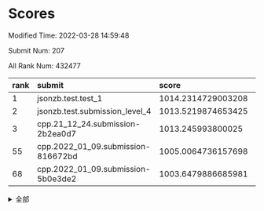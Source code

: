 # Scores

Modified Time: 2022-03-28 14:59:48

Submit Num: 207

All Rank Num: 432477

| rank |               submit               |       score        |       sigma        | pk_num |
| :--- | :--------------------------------- | :----------------- | :----------------- | :----- |
| 1    | jsonzb.test.test_1                 | 1014.2314729003208 | 0.846356999519958  | 8355   |
| 2    | jsonzb.test.submission_level_4     | 1013.5219874653425 | 0.8339088358561586 | 8362   |
| 3    | cpp.21_12_24.submission-2b2ea0d7   | 1013.245993800025  | 0.7730404873777245 | 8359   |
| 55   | cpp.2022_01_09.submission-816672bd | 1005.0064736157698 | 0.7198582931145499 | 8353   |
| 68   | cpp.2022_01_09.submission-5b0e3de2 | 1003.6479886685981 | 0.7198579942120577 | 8354   |


<details>
<summary>全部</summary>

| rank |                 submit                 |       score        |       sigma        | pk_num |
| :--- | :------------------------------------- | :----------------- | :----------------- | :----- |
| 1    | jsonzb.test.test_1                     | 1014.2314729003208 | 0.846356999519958  | 8355   |
| 2    | jsonzb.test.submission_level_4         | 1013.5219874653425 | 0.8339088358561586 | 8362   |
| 3    | cpp.21_12_24.submission-2b2ea0d7       | 1013.245993800025  | 0.7730404873777245 | 8359   |
| 4    | gobigger.level_3.submission_level_3_33 | 1012.0714555740356 | 0.7963162901928603 | 8355   |
| 5    | gobigger.level_3.submission_level_3_6  | 1011.5494851762766 | 0.7782652839130166 | 8354   |
| 6    | gobigger.level_3.submission_level_3_34 | 1011.3703350310773 | 0.7956978409768048 | 8360   |
| 7    | gobigger.level_3.submission_level_3_25 | 1011.326054076022  | 0.7584385638646287 | 8356   |
| 8    | gobigger.level_3.submission_level_3_47 | 1011.2489571179117 | 0.7756128744330988 | 8358   |
| 9    | gobigger.level_3.submission_level_3_43 | 1011.0983803785207 | 0.7469475043735575 | 8361   |
| 10   | gobigger.level_3.submission_level_3_39 | 1011.058158713677  | 0.7506450294431929 | 8356   |
| 11   | gobigger.level_3.submission_level_3_22 | 1011.0454933775945 | 0.7645894587462672 | 8358   |
| 12   | gobigger.level_3.submission_level_3_11 | 1010.972022521918  | 0.763765614126098  | 8354   |
| 13   | gobigger.level_3.submission_level_3_19 | 1010.9083740347353 | 0.7633269501920479 | 8356   |
| 14   | gobigger.level_3.submission_level_3_5  | 1010.8898933343168 | 0.7715357130175075 | 8359   |
| 15   | gobigger.level_3.submission_level_3_17 | 1010.800967854395  | 0.7720606432047264 | 8358   |
| 16   | gobigger.level_3.submission_level_3_1  | 1010.7890240656063 | 0.7764587856392843 | 8361   |
| 17   | gobigger.level_3.submission_level_3_15 | 1010.7182440195766 | 0.758073139166492  | 8358   |
| 18   | gobigger.level_3.submission_level_3_13 | 1010.6631083397832 | 0.7600091904217822 | 8356   |
| 19   | gobigger.level_3.submission_level_3_10 | 1010.58490610314   | 0.7480170237427544 | 8357   |
| 20   | gobigger.level_3.submission_level_3_12 | 1010.5154176057471 | 0.7517896465276583 | 8358   |
| 21   | gobigger.level_3.submission_level_3_46 | 1010.4473870570281 | 0.76395430301207   | 8355   |
| 22   | gobigger.level_3.submission_level_3_24 | 1010.443728214494  | 0.7667956840794667 | 8358   |
| 23   | gobigger.level_3.submission_level_3_27 | 1010.3957671693069 | 0.7562538211495413 | 8356   |
| 24   | gobigger.level_3.submission_level_3_40 | 1010.3377291664352 | 0.7601360022294188 | 8356   |
| 25   | gobigger.level_3.submission_level_3_48 | 1010.2111080051503 | 0.769272901533758  | 8354   |
| 26   | gobigger.level_3.submission_level_3_7  | 1010.190756501935  | 0.7601002829718682 | 8356   |
| 27   | gobigger.level_3.submission_level_3_8  | 1010.1154990063284 | 0.7633305575673783 | 8348   |
| 28   | gobigger.level_3.submission_level_3_38 | 1010.1065006968695 | 0.760608372517942  | 8361   |
| 29   | gobigger.level_3.submission_level_3_21 | 1010.0179577337818 | 0.7725771080825116 | 8358   |
| 30   | gobigger.level_3.submission_level_3_44 | 1010.0164624005006 | 0.7551606952721954 | 8358   |
| 31   | gobigger.level_3.submission_level_3_16 | 1010.0163976427255 | 0.7774679578837381 | 8361   |
| 32   | gobigger.level_3.submission_level_3_2  | 1009.9159311255892 | 0.7742971270021038 | 8352   |
| 33   | gobigger.level_3.submission_level_3_37 | 1009.9099629164356 | 0.7687009648664797 | 8358   |
| 34   | gobigger.level_3.submission_level_3_45 | 1009.7999139054605 | 0.7706072509980689 | 8351   |
| 35   | gobigger.level_3.submission_level_3_0  | 1009.7817036702171 | 0.7420130915961644 | 8360   |
| 36   | gobigger.level_3.submission_level_3_29 | 1009.7001725400703 | 0.7683923487973789 | 8357   |
| 37   | gobigger.level_3.submission_level_3_3  | 1009.6700392036479 | 0.7476329968237373 | 8355   |
| 38   | gobigger.level_3.submission_level_3_49 | 1009.5975185277798 | 0.7503648766290213 | 8361   |
| 39   | gobigger.level_3.submission_level_3_31 | 1009.5476800703855 | 0.7556165891799326 | 8359   |
| 40   | gobigger.level_3.submission_level_3_41 | 1009.5432954440212 | 0.7516916755756431 | 8356   |
| 41   | gobigger.level_3.submission_level_3_32 | 1009.5224454093642 | 0.7580732359280078 | 8359   |
| 42   | gobigger.level_3.submission_level_3_14 | 1009.4199214372339 | 0.7603668348493218 | 8355   |
| 43   | gobigger.level_3.submission_level_3_9  | 1009.3597919264206 | 0.752834608430738  | 8354   |
| 44   | gobigger.level_3.submission_level_3_28 | 1009.2708489522938 | 0.7416382427955458 | 8356   |
| 45   | gobigger.level_3.submission_level_3_36 | 1009.1821958537136 | 0.7500008132327888 | 8358   |
| 46   | gobigger.level_3.submission_level_3_20 | 1009.0841994074301 | 0.7496977482362602 | 8355   |
| 47   | gobigger.level_3.submission_level_3_4  | 1008.9996173399447 | 0.741569234473145  | 8349   |
| 48   | gobigger.level_3.submission_level_3_30 | 1008.7831129544414 | 0.7409243598810531 | 8356   |
| 49   | gobigger.level_3.submission_level_3_23 | 1008.7658695588073 | 0.7482109833290752 | 8358   |
| 50   | gobigger.level_3.submission_level_3_18 | 1008.7230590488126 | 0.7633581024920265 | 8360   |
| 51   | gobigger.level_3.submission_level_3_26 | 1008.5471978160801 | 0.7519973540075858 | 8356   |
| 52   | gobigger.level_3.submission_level_3_42 | 1007.8611270119517 | 0.7295113754324732 | 8357   |
| 53   | gobigger.level_3.submission_level_3_35 | 1007.5441509798445 | 0.7275614924744698 | 8354   |
| 54   | gobigger.level_1.submission_level_1_8  | 1005.2017554065063 | 0.721107867791882  | 8355   |
| 55   | cpp.2022_01_09.submission-816672bd     | 1005.0064736157698 | 0.7198582931145499 | 8353   |
| 56   | gobigger.level_1.submission_level_1_33 | 1004.7507307857759 | 0.7206871726204495 | 8352   |
| 57   | gobigger.level_1.submission_level_1_36 | 1004.6145763264343 | 0.7107790592168908 | 8358   |
| 58   | gobigger.level_1.submission_level_1_27 | 1004.3807953359145 | 0.7191781997857486 | 8356   |
| 59   | gobigger.level_1.submission_level_1_47 | 1004.3094688928122 | 0.7294809375576428 | 8358   |
| 60   | gobigger.level_1.submission_level_1_1  | 1004.0913341001253 | 0.7059950018635924 | 8355   |
| 61   | gobigger.level_1.submission_level_1_23 | 1004.0022353063041 | 0.7118105005590665 | 8359   |
| 62   | gobigger.level_1.submission_level_1_0  | 1003.9834471829502 | 0.7159038396378079 | 8351   |
| 63   | gobigger.level_1.submission_level_1_32 | 1003.881873029789  | 0.7153873794846588 | 8357   |
| 64   | gobigger.level_1.submission_level_1_2  | 1003.8257560256195 | 0.7283597667027166 | 8360   |
| 65   | gobigger.level_1.submission_level_1_29 | 1003.8199781130385 | 0.7104677044838028 | 8359   |
| 66   | gobigger.level_1.submission_level_1_41 | 1003.8007319259214 | 0.7254572938628849 | 8355   |
| 67   | gobigger.level_1.submission_level_1_3  | 1003.6498192254606 | 0.7197684821851574 | 8357   |
| 68   | cpp.2022_01_09.submission-5b0e3de2     | 1003.6479886685981 | 0.7198579942120577 | 8354   |
| 69   | gobigger.level_1.submission_level_1_14 | 1003.6477245599261 | 0.7037351040402975 | 8359   |
| 70   | gobigger.level_1.submission_level_1_4  | 1003.5814794229263 | 0.7095517317667659 | 8358   |
| 71   | gobigger.level_1.submission_level_1_9  | 1003.5476239159899 | 0.702605875811469  | 8355   |
| 72   | gobigger.level_1.submission_level_1_20 | 1003.5216860198709 | 0.7227732232605458 | 8356   |
| 73   | gobigger.level_1.submission_level_1_44 | 1003.4884178738421 | 0.727779127776558  | 8357   |
| 74   | gobigger.level_1.submission_level_1_37 | 1003.4618443851705 | 0.7145684388961006 | 8363   |
| 75   | gobigger.level_1.submission_level_1_49 | 1003.3821133293262 | 0.7071709149009044 | 8358   |
| 76   | gobigger.level_1.submission_level_1_22 | 1003.3738484818731 | 0.7186648273293764 | 8361   |
| 77   | gobigger.level_1.submission_level_1_11 | 1003.3586227120983 | 0.7013815430662915 | 8360   |
| 78   | gobigger.level_1.submission_level_1_24 | 1003.3523819786785 | 0.7105812879082569 | 8361   |
| 79   | gobigger.level_1.submission_level_1_34 | 1003.3491192997903 | 0.7247659374705908 | 8360   |
| 80   | gobigger.level_1.submission_level_1_31 | 1003.24349410591   | 0.7080753398184046 | 8360   |
| 81   | gobigger.level_1.submission_level_1_45 | 1003.1901661884535 | 0.7130509755100304 | 8359   |
| 82   | gobigger.level_1.submission_level_1_26 | 1003.1668772562325 | 0.7126164538628873 | 8359   |
| 83   | gobigger.level_1.submission_level_1_46 | 1003.1295782032993 | 0.7239830150008589 | 8355   |
| 84   | gobigger.level_1.submission_level_1_28 | 1003.0908341135091 | 0.7193523548498646 | 8360   |
| 85   | gobigger.level_1.submission_level_1_17 | 1003.074662756242  | 0.7264881068591015 | 8359   |
| 86   | gobigger.level_1.submission_level_1_13 | 1003.0630559270161 | 0.7160055227168877 | 8356   |
| 87   | gobigger.level_1.submission_level_1_7  | 1002.9413657020918 | 0.7110170673633371 | 8355   |
| 88   | gobigger.level_1.submission_level_1_5  | 1002.8742192524205 | 0.7006658295386917 | 8355   |
| 89   | gobigger.level_1.submission_level_1_48 | 1002.8319781734837 | 0.7075921197059427 | 8361   |
| 90   | gobigger.level_1.submission_level_1_35 | 1002.7791438788618 | 0.7162051986155985 | 8362   |
| 91   | gobigger.level_1.submission_level_1_16 | 1002.7367804429292 | 0.7156267478454046 | 8361   |
| 92   | gobigger.level_1.submission_level_1_21 | 1002.7269922295666 | 0.7293028811565718 | 8355   |
| 93   | gobigger.level_1.submission_level_1_30 | 1002.6663595107198 | 0.7142955030223093 | 8351   |
| 94   | gobigger.level_1.submission_level_1_6  | 1002.6450826215938 | 0.7118946967708066 | 8355   |
| 95   | gobigger.level_1.submission_level_1_10 | 1002.6140206295357 | 0.7208903128621902 | 8357   |
| 96   | gobigger.level_1.submission_level_1_42 | 1002.3990390246408 | 0.7228318123365765 | 8356   |
| 97   | gobigger.level_1.submission_level_1_18 | 1002.2131480539463 | 0.7071943151930097 | 8353   |
| 98   | gobigger.level_1.submission_level_1_43 | 1002.2120971523661 | 0.717356718201893  | 8358   |
| 99   | gobigger.level_1.submission_level_1_15 | 1002.2029050252422 | 0.7186598340336521 | 8356   |
| 100  | gobigger.level_1.submission_level_1_38 | 1002.0846801588601 | 0.7107095966175913 | 8360   |
| 101  | gobigger.level_1.submission_level_1_25 | 1002.0700461827332 | 0.7099987324499287 | 8363   |
| 102  | gobigger.level_1.submission_level_1_40 | 1002.0397305014452 | 0.7116032276099602 | 8362   |
| 103  | gobigger.level_1.submission_level_1_12 | 1001.8983645956824 | 0.7142237758179343 | 8358   |
| 104  | gobigger.level_1.submission_level_1_39 | 1001.8719410840251 | 0.7108883524586602 | 8360   |
| 105  | gobigger.level_1.submission_level_1_19 | 1000.9357653012166 | 0.7124789360561256 | 8361   |
| 106  | gobigger.random.submission_random_44   | 997.3583385331933  | 0.7068224150987329 | 8357   |
| 107  | gobigger.random.submission_random_45   | 997.137881013073   | 0.7083015393914401 | 8358   |
| 108  | gobigger.random.submission_random_25   | 997.0392877438896  | 0.705055189760222  | 8357   |
| 109  | gobigger.random.submission_random_30   | 997.0213862256551  | 0.717688702223477  | 8355   |
| 110  | gobigger.random.submission_random_43   | 996.8427448007312  | 0.7016318170191298 | 8359   |
| 111  | gobigger.random.submission_random_27   | 996.7041843415949  | 0.7132109916159203 | 8361   |
| 112  | gobigger.random.submission_random_35   | 996.5773998362129  | 0.7180487186292968 | 8358   |
| 113  | gobigger.random.submission_random_26   | 996.5618407316067  | 0.7090599808042597 | 8356   |
| 114  | gobigger.random.submission_random_3    | 996.5244039602997  | 0.6994697040045776 | 8361   |
| 115  | gobigger.random.submission_random_10   | 996.5237706909057  | 0.7142108188421608 | 8354   |
| 116  | gobigger.random.submission_random_19   | 996.513786296467   | 0.7117590596803981 | 8353   |
| 117  | gobigger.random.submission_random_39   | 996.5133369976159  | 0.7091150019924778 | 8353   |
| 118  | gobigger.random.submission_random_49   | 996.4330483450755  | 0.7098791550438578 | 8356   |
| 119  | gobigger.random.submission_random_24   | 996.3811021445518  | 0.7038921333753403 | 8359   |
| 120  | gobigger.random.submission_random_16   | 996.2994997586636  | 0.7158611696078692 | 8354   |
| 121  | gobigger.random.submission_random_47   | 996.2529063599981  | 0.7012388129198469 | 8355   |
| 122  | gobigger.random.submission_random_41   | 996.2426768612878  | 0.6995775201991012 | 8357   |
| 123  | gobigger.random.submission_random_7    | 996.2109643750119  | 0.7277261832476969 | 8363   |
| 124  | gobigger.random.submission_random_32   | 996.1463837960649  | 0.7016033598494773 | 8359   |
| 125  | gobigger.random.submission_random_36   | 995.9924054910688  | 0.7212357410497926 | 8356   |
| 126  | gobigger.random.submission_random_8    | 995.9706563276028  | 0.7108573385301302 | 8357   |
| 127  | gobigger.random.submission_random_34   | 995.9253798267489  | 0.7143822089692963 | 8357   |
| 128  | gobigger.random.submission_random_15   | 995.9224459034008  | 0.7122929815972234 | 8363   |
| 129  | gobigger.random.submission_random_31   | 995.8469802507689  | 0.7172652139730362 | 8354   |
| 130  | gobigger.random.submission_random_9    | 995.7876581062027  | 0.714838241576489  | 8354   |
| 131  | gobigger.random.submission_random_17   | 995.7772680813272  | 0.7141269101497071 | 8358   |
| 132  | gobigger.random.submission_random_29   | 995.7491689932119  | 0.694147556344376  | 8357   |
| 133  | gobigger.random.submission_random_0    | 995.6810189151333  | 0.7096407555625631 | 8358   |
| 134  | gobigger.random.submission_random_4    | 995.6767340392854  | 0.7260140074879419 | 8360   |
| 135  | gobigger.random.submission_random_28   | 995.6685550377681  | 0.7199390109076855 | 8355   |
| 136  | gobigger.random.submission_random_20   | 995.6592234949063  | 0.7016564456966118 | 8352   |
| 137  | gobigger.random.submission_random_37   | 995.6388312552674  | 0.7108169015175259 | 8349   |
| 138  | gobigger.random.submission_random_12   | 995.6376538041495  | 0.707194828957021  | 8361   |
| 139  | gobigger.random.submission_random_18   | 995.6274596794714  | 0.7139591040586912 | 8354   |
| 140  | gobigger.random.submission_random_22   | 995.609651078777   | 0.7068065904421967 | 8362   |
| 141  | gobigger.random.submission_random_14   | 995.5776829851532  | 0.6978311225415476 | 8358   |
| 142  | gobigger.random.submission_random_2    | 995.5421235723153  | 0.7028279481912939 | 8356   |
| 143  | gobigger.random.submission_random_11   | 995.5410042916728  | 0.7220147622714554 | 8354   |
| 144  | gobigger.random.submission_random_1    | 995.4831127696347  | 0.7132842976999711 | 8360   |
| 145  | gobigger.random.submission_random_48   | 995.4690527083072  | 0.7237311153720152 | 8354   |
| 146  | gobigger.random.submission_random_46   | 995.4548729575788  | 0.7112692809289871 | 8361   |
| 147  | gobigger.random.submission_random_13   | 995.4432147518665  | 0.7139838531429816 | 8361   |
| 148  | gobigger.random.submission_random_23   | 995.212244840291   | 0.7238411230050066 | 8356   |
| 149  | gobigger.random.submission_random_38   | 995.1349361627591  | 0.6989841209004389 | 8359   |
| 150  | gobigger.random.submission_random_40   | 995.0045357109884  | 0.7167873588848634 | 8354   |
| 151  | gobigger.random.submission_random_6    | 995.0042538516964  | 0.7100562721280712 | 8360   |
| 152  | gobigger.random.submission_random_5    | 994.7872644299733  | 0.7245312453213927 | 8362   |
| 153  | gobigger.random.submission_random_33   | 994.7087469643741  | 0.719885646776839  | 8352   |
| 154  | gobigger.random.submission_random_21   | 994.6193267446096  | 0.7121281950000194 | 8352   |
| 155  | gobigger.level_2.submission_level_2_9  | 994.5520441339305  | 0.7239051243322757 | 8356   |
| 156  | gobigger.level_2.submission_level_2_39 | 994.4618414202035  | 0.708291394862728  | 8357   |
| 157  | gobigger.random.submission_random_42   | 994.2854817860805  | 0.7231424126695313 | 8359   |
| 158  | gobigger.level_2.submission_level_2_13 | 994.2254505507241  | 0.7304220902521319 | 8361   |
| 159  | gobigger.level_2.submission_level_2_2  | 993.9887160649702  | 0.7326494321402491 | 8360   |
| 160  | gobigger.level_2.submission_level_2_43 | 993.8925903027119  | 0.7242880980570218 | 8360   |
| 161  | gobigger.level_2.submission_level_2_8  | 993.8347146572138  | 0.7231719992456621 | 8355   |
| 162  | gobigger.level_2.submission_level_2_34 | 993.7294619316643  | 0.7590659998655346 | 8353   |
| 163  | gobigger.level_2.submission_level_2_18 | 993.3782285053887  | 0.7482342597641858 | 8354   |
| 164  | gobigger.level_2.submission_level_2_0  | 993.3304336198902  | 0.7319461959636374 | 8354   |
| 165  | gobigger.level_2.submission_level_2_38 | 993.2562756399959  | 0.746069879224797  | 8363   |
| 166  | gobigger.level_2.submission_level_2_49 | 993.0252981585301  | 0.7393424648828572 | 8356   |
| 167  | gobigger.level_2.submission_level_2_31 | 992.9322088073412  | 0.7457487072688745 | 8364   |
| 168  | gobigger.level_2.submission_level_2_12 | 992.9096300507474  | 0.7256510211323886 | 8359   |
| 169  | gobigger.level_2.submission_level_2_30 | 992.8943490434951  | 0.7430868289577305 | 8358   |
| 170  | gobigger.level_2.submission_level_2_28 | 992.875248995574   | 0.7400314799679344 | 8358   |
| 171  | gobigger.level_2.submission_level_2_6  | 992.8736760467073  | 0.7506933512155423 | 8360   |
| 172  | gobigger.level_2.submission_level_2_7  | 992.8438313696358  | 0.7270067874297995 | 8355   |
| 173  | gobigger.level_2.submission_level_2_27 | 992.7206873107116  | 0.7404228562885596 | 8356   |
| 174  | gobigger.level_2.submission_level_2_16 | 992.6784433123486  | 0.7339163621132591 | 8362   |
| 175  | gobigger.level_2.submission_level_2_25 | 992.6301361218908  | 0.7341730620889706 | 8354   |
| 176  | gobigger.level_2.submission_level_2_3  | 992.4117322506645  | 0.7380758065272313 | 8360   |
| 177  | gobigger.level_2.submission_level_2_1  | 992.4004398060847  | 0.7383017301546446 | 8355   |
| 178  | gobigger.level_2.submission_level_2_5  | 992.2714307218873  | 0.7554647252411785 | 8355   |
| 179  | gobigger.level_2.submission_level_2_41 | 992.2006632142942  | 0.7437993674849358 | 8360   |
| 180  | gobigger.level_2.submission_level_2_47 | 992.1574315266973  | 0.7309064469917654 | 8356   |
| 181  | gobigger.level_2.submission_level_2_24 | 992.1485056341307  | 0.7641203149416081 | 8358   |
| 182  | gobigger.level_2.submission_level_2_15 | 992.1416259716553  | 0.7345681066257715 | 8354   |
| 183  | gobigger.level_2.submission_level_2_21 | 992.0900539318443  | 0.755847884353363  | 8358   |
| 184  | gobigger.level_2.submission_level_2_48 | 992.0660279596422  | 0.7355254099891225 | 8355   |
| 185  | gobigger.level_2.submission_level_2_4  | 992.0289595297548  | 0.751399869862874  | 8355   |
| 186  | gobigger.level_2.submission_level_2_45 | 991.949175203387   | 0.7339514010592932 | 8354   |
| 187  | gobigger.level_2.submission_level_2_29 | 991.9420805059535  | 0.7480623521624253 | 8356   |
| 188  | gobigger.level_2.submission_level_2_26 | 991.9109130492285  | 0.7456717946673566 | 8359   |
| 189  | gobigger.level_2.submission_level_2_46 | 991.8259854785606  | 0.741650757145508  | 8358   |
| 190  | gobigger.level_2.submission_level_2_19 | 991.7905934153135  | 0.7622164651918669 | 8361   |
| 191  | gobigger.level_2.submission_level_2_22 | 991.7775584485989  | 0.7346082110490452 | 8353   |
| 192  | gobigger.level_2.submission_level_2_10 | 991.6610490542774  | 0.7591627969100755 | 8353   |
| 193  | gobigger.level_2.submission_level_2_44 | 991.5723827528851  | 0.7327041150097457 | 8358   |
| 194  | gobigger.level_2.submission_level_2_17 | 991.5660916726704  | 0.7564397469335215 | 8354   |
| 195  | gobigger.level_2.submission_level_2_32 | 991.5578327825417  | 0.7318766484515562 | 8358   |
| 196  | gobigger.level_2.submission_level_2_23 | 991.5496898806593  | 0.7492589430499325 | 8357   |
| 197  | gobigger.level_2.submission_level_2_35 | 991.4971763902129  | 0.7310257047753299 | 8351   |
| 198  | gobigger.level_2.submission_level_2_33 | 991.3158028591699  | 0.7369003889329584 | 8354   |
| 199  | gobigger.level_2.submission_level_2_37 | 991.3044731621834  | 0.7393168958355991 | 8362   |
| 200  | gobigger.level_2.submission_level_2_40 | 991.1833885043658  | 0.7347654979004885 | 8355   |
| 201  | gobigger.level_2.submission_level_2_11 | 991.0385119831407  | 0.7387532900242596 | 8358   |
| 202  | gobigger.level_2.submission_level_2_36 | 990.6570370670767  | 0.7565909458024743 | 8353   |
| 203  | gobigger.level_2.submission_level_2_42 | 990.4313955707166  | 0.7587104392698604 | 8358   |
| 204  | gobigger.level_2.submission_level_2_14 | 990.1940036739032  | 0.7945424820936944 | 8356   |
| 205  | gobigger.level_2.submission_level_2_20 | 989.6667985360222  | 0.808986641429942  | 8359   |
| 206  | gobigger.none.submission_none_1        | 977.6373533805264  | 1.4430186198046944 | 8356   |
| 207  | gobigger.none.submission_none_0        | 976.7690467161704  | 1.3815787816165561 | 8355   |

</details>